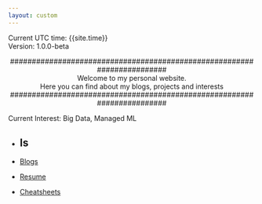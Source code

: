 ```yaml
---
layout: custom
---
```


Current UTC time: {{site.time}} <br>
Version: 1.0.0-beta

<center>
######################################################################## <br>
Welcome to my personal website.                                     <br>
Here you can find about my blogs, projects and interests            <br> 
########################################################################
</center>

Current Interest: Big Data, Managed ML

* ## ls

* [Blogs](./pages/blogs.html)
* [Resume](./pages/cv.html)
* [Cheatsheets](./pages/cheatsheets/cheatsheet_cloud.html)